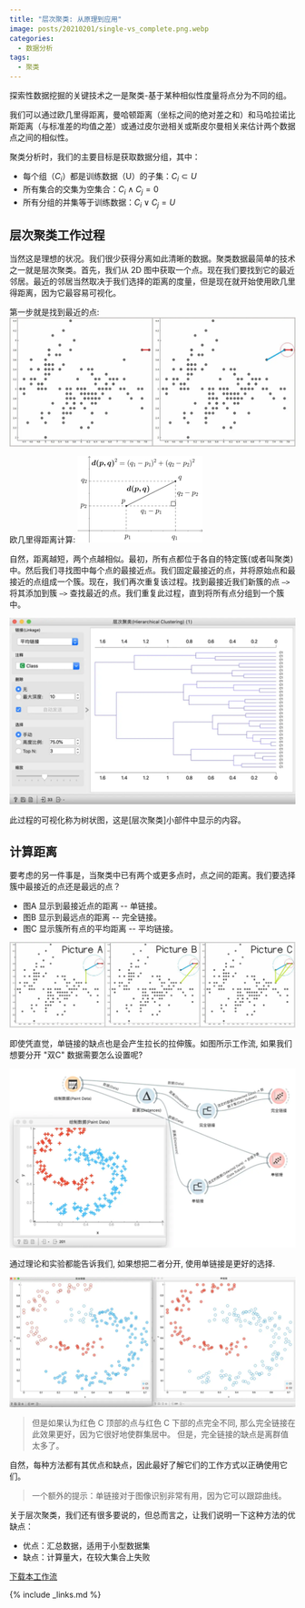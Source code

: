 ```yaml
---
title: "层次聚类: 从原理到应用"
image: posts/20210201/single-vs_complete.png.webp
categories:
  - 数据分析
tags:
  - 聚类
---
```


探索性数据挖掘的关键技术之一是聚类-基于某种相似性度量将点分为不同的组。





我们可以通过欧几里得距离，曼哈顿距离（坐标之间的绝对差之和）和马哈拉诺比斯距离（与标准差的均值之差）或通过皮尔逊相关或斯皮尔曼相关来估计两个数据点之间的相似性。

聚类分析时，我们的主要目标是获取数据分组，其中：

* 每个组（$C_i$）都是训练数据（U）的子集：$C_i \subset U$
* 所有集合的交集为空集合：$C_i \land C_j = 0$
* 所有分组的并集等于训练数据：$C_i \lor  C_j = U$

## 层次聚类工作过程
当然这是理想的状况。我们很少获得分离如此清晰的数据。聚类数据最简单的技术之一就是层次聚类。首先，我们从 2D 图中获取一个点。现在我们要找到它的最近邻居。最近的邻居当然取决于我们选择的距离的度量，但是现在就开始使用欧几里得距离，因为它最容易可视化。


第一步就是找到最近的点:
![](/assets/images/posts/20210201/hier-clust-blog-compare1.png.webp)

欧几里得距离计算:
![](/assets/images/posts/20210201/220px-Euclidean_distance_2d.png.webp)

自然，距离越短，两个点越相似。最初，所有点都位于各自的特定簇(或者叫聚类)中。然后我们寻找图中每个点的最接近点。我们固定最接近的点，并将原始点和最接近的点组成一个簇。现在，我们再次重复该过程。找到最接近我们新簇的点 `–>` 将其添加到簇 `–>` 查找最近的点。我们重复此过程，直到将所有点分组到一个簇中。

![](/assets/images/posts/20210201/cluster1.png.webp)

此过程的可视化称为树状图，这是[层次聚类]小部件中显示的内容。

## 计算距离
要考虑的另一件事是，当聚类中已有两个或更多点时，点之间的距离。我们要选择簇中最接近的点还是最远的点？
* 图A 显示到最接近点的距离 -- 单链接。
* 图B 显示到最远点的距离 -- 完全链接。
* 图C 显示簇所有点的平均距离 -- 平均链接。

![](/assets/images/posts/20210201/hier-clust-blog-compare21.png.webp)

即使凭直觉，单链接的缺点也是会产生拉长的拉伸簇。如图所示工作流, 如果我们想要分开 "双C" 数据需要怎么设置呢?

![](/assets/images/posts/20210201/workflow.png.webp)


通过理论和实验都能告诉我们, 如果想把二者分开, 使用单链接是更好的选择. 

![](/assets/images/posts/20210201/single-vs_complete.png.webp)

> 但是如果认为红色 C 顶部的点与红色 C 下部的点完全不同, 那么完全链接在此效果更好，因为它很好地使群集居中。 但是，完全链接的缺点是离群值太多了。 

自然，每种方法都有其优点和缺点，因此最好了解它们的工作方式以正确使用它们。 

> 一个额外的提示：单链接对于图像识别非常有用，因为它可以跟踪曲线。


关于层次聚类，我们还有很多要说的，但总而言之，让我们说明一下这种方法的优缺点：
* 优点：汇总数据，适用于小型数据集
* 缺点：计算量大，在较大集合上失败

[<i class="fas fa-cloud-download-alt"></i>下载本工作流](/assets/workflows/2021/hier-cluster.ows)

{% include _links.md %}